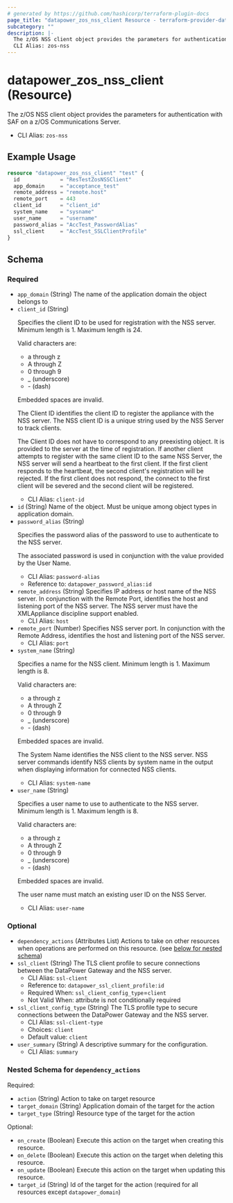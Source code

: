 ```yaml
---
# generated by https://github.com/hashicorp/terraform-plugin-docs
page_title: "datapower_zos_nss_client Resource - terraform-provider-datapower"
subcategory: ""
description: |-
  The z/OS NSS client object provides the parameters for authentication with SAF on a z/OS Communications Server.
  CLI Alias: zos-nss
---
```


# datapower_zos_nss_client (Resource)

The z/OS NSS client object provides the parameters for authentication with SAF on a z/OS Communications Server.
  - CLI Alias: `zos-nss`

## Example Usage

```terraform
resource "datapower_zos_nss_client" "test" {
  id             = "ResTestZosNSSClient"
  app_domain     = "acceptance_test"
  remote_address = "remote.host"
  remote_port    = 443
  client_id      = "client_id"
  system_name    = "sysname"
  user_name      = "username"
  password_alias = "AccTest_PasswordAlias"
  ssl_client     = "AccTest_SSLClientProfile"
}
```

<!-- schema generated by tfplugindocs -->
## Schema

### Required

- `app_domain` (String) The name of the application domain the object belongs to
- `client_id` (String) <p>Specifies the client ID to be used for registration with the NSS server. Minimum length is 1. Maximum length is 24.</p><p>Valid characters are:</p><p><ul><li>a through z</li><li>A through Z</li><li>0 through 9</li><li>_ (underscore)</li><li>- (dash)</li></ul></p><p>Embedded spaces are invalid.</p><p>The Client ID identifies the client ID to register the appliance with the NSS server. The NSS client ID is a unique string used by the NSS Server to track clients.</p><p>The Client ID does not have to correspond to any preexisting object. It is provided to the server at the time of registration. If another client attempts to register with the same client ID to the same NSS Server, the NSS server will send a heartbeat to the first client. If the first client responds to the heartbeat, the second client's registration will be rejected. If the first client does not respond, the connect to the first client will be severed and the second client will be registered.</p>
  - CLI Alias: `client-id`
- `id` (String) Name of the object. Must be unique among object types in application domain.
- `password_alias` (String) <p>Specifies the password alias of the password to use to authenticate to the NSS server.</p><p>The associated password is used in conjunction with the value provided by the User Name.</p>
  - CLI Alias: `password-alias`
  - Reference to: `datapower_password_alias:id`
- `remote_address` (String) Specifies IP address or host name of the NSS server. In conjunction with the Remote Port, identifies the host and listening port of the NSS server. The NSS server must have the XMLAppliance discipline support enabled.
  - CLI Alias: `host`
- `remote_port` (Number) Specifies NSS server port. In conjunction with the Remote Address, identifies the host and listening port of the NSS server.
  - CLI Alias: `port`
- `system_name` (String) <p>Specifies a name for the NSS client. Minimum length is 1. Maximum length is 8.</p><p>Valid characters are:</p><p><ul><li>a through z</li><li>A through Z</li><li>0 through 9</li><li>_ (underscore)</li><li>- (dash)</li></ul></p><p>Embedded spaces are invalid.</p><p>The System Name identifies the NSS client to the NSS server. NSS server commands identify NSS clients by system name in the output when displaying information for connected NSS clients.</p>
  - CLI Alias: `system-name`
- `user_name` (String) <p>Specifies a user name to use to authenticate to the NSS server. Minimum length is 1. Maximum length is 8.</p><p>Valid characters are:</p><p><ul><li>a through z</li><li>A through Z</li><li>0 through 9</li><li>_ (underscore)</li><li>- (dash)</li></ul></p><p>Embedded spaces are invalid.</p><p>The user name must match an existing user ID on the NSS Server.</p>
  - CLI Alias: `user-name`

### Optional

- `dependency_actions` (Attributes List) Actions to take on other resources when operations are performed on this resource. (see [below for nested schema](#nestedatt--dependency_actions))
- `ssl_client` (String) The TLS client profile to secure connections between the DataPower Gateway and the NSS server.
  - CLI Alias: `ssl-client`
  - Reference to: `datapower_ssl_client_profile:id`
  - Required When: `ssl_client_config_type`=`client`
  - Not Valid When: attribute is not conditionally required
- `ssl_client_config_type` (String) The TLS profile type to secure connections between the DataPower Gateway and the NSS server.
  - CLI Alias: `ssl-client-type`
  - Choices: `client`
  - Default value: `client`
- `user_summary` (String) A descriptive summary for the configuration.
  - CLI Alias: `summary`

<a id="nestedatt--dependency_actions"></a>
### Nested Schema for `dependency_actions`

Required:

- `action` (String) Action to take on target resource
- `target_domain` (String) Application domain of the target for the action
- `target_type` (String) Resource type of the target for the action

Optional:

- `on_create` (Boolean) Execute this action on the target when creating this resource.
- `on_delete` (Boolean) Execute this action on the target when deleting this resource.
- `on_update` (Boolean) Execute this action on the target when updating this resource.
- `target_id` (String) Id of the target for the action (required for all resources except `datapower_domain`)
